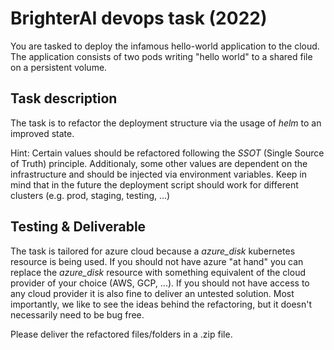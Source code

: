 # BrighterAI devops task (2022)

You are tasked to deploy the infamous hello-world application to the cloud. The application consists of two pods writing "hello world" to a shared file on a persistent volume.

## Task description

The task is to refactor the deployment structure via the usage of *helm* to an improved state.

Hint: Certain values should be refactored following the *SSOT* (Single Source of Truth) principle. Additionaly, some other values are dependent on the infrastructure and should be injected via environment variables. Keep in mind that in the future the deployment script should work for different clusters (e.g. prod, staging, testing, ...)

## Testing & Deliverable

The task is tailored for azure cloud because a *azure_disk* kubernetes resource is being used. If you should not have azure "at hand" you can replace the *azure_disk* resource with something equivalent of the cloud provider of your choice (AWS, GCP, ...). If you should not have access to any cloud provider it is also fine to deliver an untested solution. Most importantly, we like to see the ideas behind the refactoring, but it doesn't necessarily need to be bug free.

Please deliver the refactored files/folders in a .zip file.
